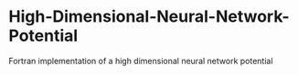 # High-Dimensional-Neural-Network-Potential
Fortran implementation of a high dimensional neural network potential

